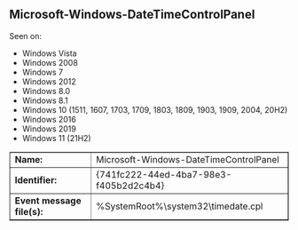 ## Microsoft-Windows-DateTimeControlPanel

Seen on:
* Windows Vista
* Windows 2008
* Windows 7
* Windows 2012
* Windows 8.0
* Windows 8.1
* Windows 10 (1511, 1607, 1703, 1709, 1803, 1809, 1903, 1909, 2004, 20H2)
* Windows 2016
* Windows 2019
* Windows 11 (21H2)

<table border="1" class="docutils">
  <tbody>
    <tr>
      <td><b>Name:</b></td>
      <td>Microsoft-Windows-DateTimeControlPanel</td>
    </tr>
    <tr>
      <td><b>Identifier:</b></td>
      <td>{741fc222-44ed-4ba7-98e3-f405b2d2c4b4}</td>
    </tr>
    <tr>
      <td><b>Event message file(s):</b></td>
      <td>%SystemRoot%\system32\timedate.cpl</td>
    </tr>
  </tbody>
</table>

&nbsp;

